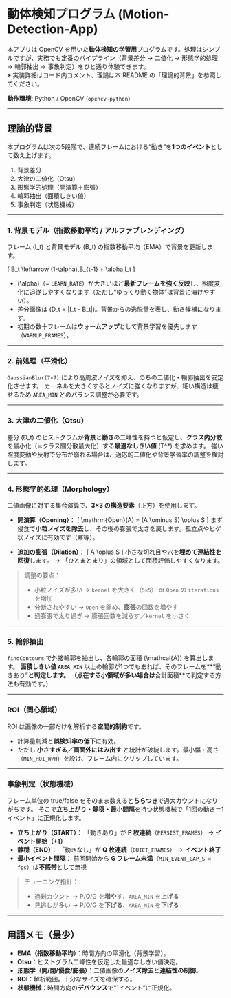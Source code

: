 # 動体検知プログラム (Motion-Detection-App)

本アプリは OpenCV を用いた**動体検知の学習用**プログラムです。処理はシンプルですが、実務でも定番のパイプライン（背景差分 → 二値化 → 形態学的処理 → 輪郭抽出 → 事象判定）をひと通り体験できます。<br>
※ 実装詳細はコード内コメント、理論は本 README の「理論的背景」を参照してください。

**動作環境**: Python / OpenCV (`opencv-python`)

---

## 理論的背景

本プログラムは次の5段階で、連続フレームにおける“動き”を**1つのイベント**として数え上げます。

1. 背景差分
2. 大津の二値化（Otsu）
3. 形態学的処理（開演算＋膨張）
4. 輪郭抽出（面積しきい値）
5. 事象判定（状態機械）

---

### 1. 背景モデル（指数移動平均 / アルファブレンディング）

フレーム (I_t) と背景モデル (B_t) の指数移動平均（EMA）で背景を更新します。

[
B_t \leftarrow (1-\alpha),B_{t-1} + \alpha,I_t
]

* (\alpha)（= `LEARN_RATE`）が大きいほど**最新フレームを強く反映**し、照度変化に追従しやすくなります（ただし“ゆっくり動く物体”は背景に溶けやすい）。
* 差分画像は (D_t = |I_t - B_t|)。背景からの逸脱量を表し、動き候補になります。
* 初期の数十フレームは**ウォームアップ**として背景学習を優先します（`WARMUP_FRAMES`）。

---

### 2. 前処理（平滑化）

`GaussianBlur(7×7)` により高周波ノイズを抑え、のちの二値化・輪郭抽出を安定化させます。
カーネルを大きくするとノイズに強くなりますが、細い構造は痩せるため `AREA_MIN` とのバランス調整が必要です。

---

### 3. 大津の二値化（Otsu）

差分 (D_t) のヒストグラムが**背景**と**動き**の二峰性を持つと仮定し、**クラス内分散**を最小化（≒クラス間分散最大化）する**最適なしきい値** (T^*) を求めます。
強い照度変動や反射で分布が崩れる場合は、適応的二値化や背景学習率の調整を検討します。

---

### 4. 形態学的処理（Morphology）

二値画像に対する集合演算で、**3×3 の構造要素**（正方）を使用します。

* **開演算（Opening）**：
  [
  \mathrm{Open}(A) = (A \ominus S) \oplus S
  ]
  まず侵食で**小粒ノイズを除去**し、その後の膨張で太さを戻します。孤立点やヒゲ状ノイズに有効です（冪等）。

* **追加の膨張（Dilation）**：
  [
  A \oplus S
  ]
  小さな切れ目や穴を**埋めて連結性を回復**します。
  → 「ひとまとまり」の領域として面積評価しやすくなります。

> 調整の要点：
>
> * 小粒ノイズが多い → `kernel` を大きく（`5×5`） or `Open` の `iterations` を増加
> * 分断されやすい → `Open` を弱め、**膨張**の回数を増やす
> * 過膨張で太り過ぎ → 膨張回数を減らす／`kernel` を小さく

---

### 5. 輪郭抽出

`findContours` で外接輪郭を抽出し、各輪郭の面積 (\mathcal{A}) を算出します。
**面積しきい値 `AREA_MIN`** 以上の輪郭が1つでもあれば、そのフレームを**“動きあり”**と判定します。
（点在する小領域が多い場合は**合計面積**で判定する方法も有効です。）

---

### ROI（関心領域）

ROI は画像の一部だけを解析する**空間的制約**です。

* 計算量削減と**誤検知率の低下**に有効。
* ただし **小さすぎる／画面外にはみ出す** と統計が破綻します。最小幅・高さ（`MIN_ROI_W/H`）を設け、フレーム内にクリップしています。

---

### 事象判定（状態機械）

フレーム単位の true/false をそのまま数えると**ちらつき**で過大カウントになりがちです。
そこで**立ち上がり・静穏・最小間隔**を持つ状態機械で「1回の動き＝1イベント」に正規化します。

* **立ち上がり（START）**：
  「動きあり」が **P 枚連続**（`PERSIST_FRAMES`） → **イベント開始（+1）**
* **静穏（END）**：
  「動きなし」が **Q 枚連続**（`QUIET_FRAMES`） → **イベント終了**
* **最小イベント間隔**：
  前回開始から **G フレーム未満**（`MIN_EVENT_GAP_S × fps`）は**不感帯**として無視

> チューニング指針：
>
> * 過剰カウント → P/Q/G を**増やす**、`AREA_MIN` を**上げる**
> * 見逃しが多い → P/Q/G を**下げる**、`AREA_MIN` を**下げる**

---

## 用語メモ（最少）

* **EMA（指数移動平均）**：時間方向の平滑化（背景学習）。
* **Otsu**：ヒストグラム二峰性を仮定した最適なしきい値決定。
* **形態学（開/閉/侵食/膨張）**：二値画像の**ノイズ除去**と**連結性の制御**。
* **ROI**：解析範囲。十分なサイズを確保する。
* **状態機械**：時間方向の**デバウンス**で“1イベント”に正規化。